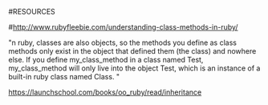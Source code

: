#RESOURCES

#http://www.rubyfleebie.com/understanding-class-methods-in-ruby/

"n ruby, classes are also objects, so the methods you define as class methods only exist in the object that defined them (the class) and nowhere else. If you define my_class_method in a class named Test, my_class_method will only live into the object Test, which is an instance of a built-in ruby class named Class. "

https://launchschool.com/books/oo_ruby/read/inheritance
